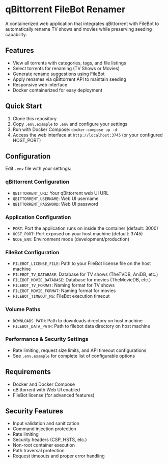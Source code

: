 # qBittorrent FileBot Renamer

A containerized web application that integrates qBittorrent with FileBot to automatically rename TV shows and movies while preserving seeding capability.

## Features

- View all torrents with categories, tags, and file listings
- Select torrents for renaming (TV Shows or Movies)
- Generate rename suggestions using FileBot
- Apply renames via qBittorrent API to maintain seeding
- Responsive web interface
- Docker containerized for easy deployment

## Quick Start

1. Clone this repository
2. Copy `.env.example` to `.env` and configure your settings
3. Run with Docker Compose: `docker-compose up -d`
4. Access the web interface at `http://localhost:3745` (or your configured HOST_PORT)

## Configuration

Edit `.env` file with your settings:

### qBittorrent Configuration
- `QBITTORRENT_URL`: Your qBittorrent web UI URL
- `QBITTORRENT_USERNAME`: Web UI username  
- `QBITTORRENT_PASSWORD`: Web UI password

### Application Configuration
- `PORT`: Port the application runs on inside the container (default: 3000)
- `HOST_PORT`: Port exposed on your host machine (default: 3745)
- `NODE_ENV`: Environment mode (development/production)

### FileBot Configuration
- `FILEBOT_LICENSE_FILE`: Path to your FileBot license file on the host machine
- `FILEBOT_TV_DATABASE`: Database for TV shows (TheTVDB, AniDB, etc.)
- `FILEBOT_MOVIE_DATABASE`: Database for movies (TheMovieDB, etc.)
- `FILEBOT_TV_FORMAT`: Naming format for TV shows
- `FILEBOT_MOVIE_FORMAT`: Naming format for movies
- `FILEBOT_TIMEOUT_MS`: FileBot execution timeout

### Volume Paths
- `DOWNLOADS_PATH`: Path to downloads directory on host machine
- `FILEBOT_DATA_PATH`: Path to filebot data directory on host machine

### Performance & Security Settings
- Rate limiting, request size limits, and API timeout configurations
- See `.env.example` for complete list of configurable options

## Requirements

- Docker and Docker Compose
- qBittorrent with Web UI enabled
- FileBot license (for advanced features)

## Security Features

- Input validation and sanitization
- Command injection protection
- Rate limiting
- Security headers (CSP, HSTS, etc.)
- Non-root container execution
- Path traversal protection
- Request timeouts and proper error handling

